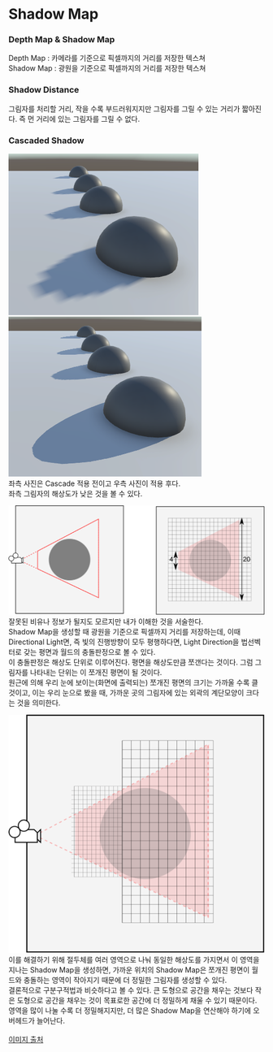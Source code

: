 # Shadow Map

### Depth Map & Shadow Map
Depth Map : 카메라를 기준으로 픽셀까지의 거리를 저장한 텍스쳐   
Shadow Map : 광원을 기준으로 픽셀까지의 거리를 저장한 텍스쳐

### Shadow Distance
그림자를 처리할 거리, 작을 수록 부드러워지지만 그림자를 그릴 수 있는 거리가 짧아진다. 즉 먼 거리에 있는 그림자를 그릴 수 없다.

### Cascaded Shadow
![BeforeCascade](/images/BeforeCascade.PNG)
![AfterCascade](/images/AfterCascade.PNG)   
좌측 사진은 Cascade 적용 전이고 우측 사진이 적용 후다.   
좌측 그림자의 해상도가 낮은 것을 볼 수 있다.   
   
![ShadMapFrustumDiagram_FromUnity](/images/ShadMapFrustumDiagram_FromUnity.svg)   
잘못된 비유나 정보가 될지도 모르지만 내가 이해한 것을 서술한다.   
Shadow Map을 생성할 때 광원을 기준으로 픽셀까지 거리를 저장하는데, 이때 Directional Light면, 즉 빛의 진행방향이 모두 평행하다면, Light Direction을 법선벡터로 갖는 평면과 월드의 충돌판정으로 볼 수 있다.    
이 충돌판정은 해상도 단위로 이루어진다. 평면을 해상도만큼 쪼갠다는 것이다. 그럼 그림자를 나타내는 단위는 이 쪼개진 평면이 될 것이다.   
원근에 의해 우리 눈에 보이는(화면에 출력되는) 쪼개진 평면의 크기는 가까울 수록 클 것이고, 이는 우리 눈으로 봤을 때, 가까운 곳의 그림자에 있는 외곽의 계단모양이 크다는 것을 의미한다.   

![ShadMapCascadeDiagram_FromUnity](/images/ShadMapCascadeDiagram_FromUnity.svg)   
이를 해결하기 위해 절두체를 여러 영역으로 나눠 동일한 해상도를 가지면서 이 영역을 지나는 Shadow Map을 생성하면, 가까운 위치의 Shadow Map은 쪼개진 평면이 월드와 충돌하는 영역이 작아지기 때문에 더 정밀한 그림자를 생성할 수 있다.   
결론적으로 구분구적법과 비슷하다고 볼 수 있다. 큰 도형으로 공간을 채우는 것보다 작은 도형으로 공간을 채우는 것이 목표로한 공간에 더 정밀하게 채울 수 있기 때문이다.   
영역을 많이 나눌 수록 더 정밀해지지만, 더 많은 Shadow Map을 연산해야 하기에 오버헤드가 늘어난다.   
<br/>
[이미지 출처](https://docs.unity3d.com/kr/2019.4/Manual/shadow-cascades.html)